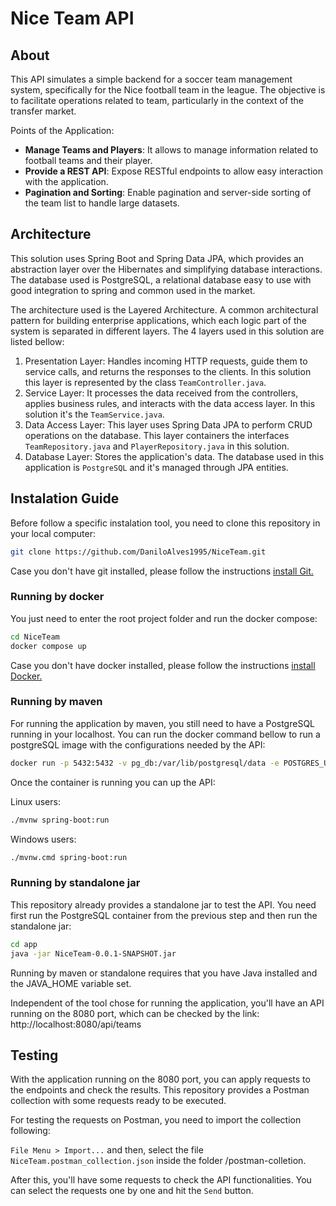 # Nice Team API

## About

This API simulates a simple backend for a soccer team management system, specifically for the Nice football team in the league.
The objective is to facilitate operations related to team, particularly in the context of the transfer market.

Points of the Application:

* **Manage Teams and Players**: It allows to manage information related to football teams and their player.
* **Provide a REST API**: Expose RESTful endpoints to allow easy interaction with the application.
* **Pagination and Sorting**: Enable pagination and server-side sorting of the team list to handle large datasets.

## Architecture
This solution uses Spring Boot and Spring Data JPA, which provides an abstraction layer over the Hibernates and simplifying database interactions.
The database used is PostgreSQL, a relational database easy to use with good integration to spring and common used in the market.

The architecture used is the Layered Architecture. A common architectural pattern for building enterprise applications, which each logic part of the system is separated 
in different layers. The 4 layers used in this solution are listed bellow:

1. Presentation Layer: Handles incoming HTTP requests, guide them to service calls, and returns the responses to the clients.
In this solution this layer is represented by the class `TeamController.java`.
2. Service Layer: It processes the data received from the controllers, applies business rules, and interacts with the data access layer. In this solution it's the `TeamService.java`.
3. Data Access Layer: This layer uses Spring Data JPA to perform CRUD operations on the database. This layer containers the 
interfaces `TeamRepository.java` and `PlayerRepository.java` in this solution.
4. Database Layer: Stores the application's data. The database used in this application is `PostgreSQL` and it's managed through JPA entities.

## Instalation Guide

Before follow a specific instalation tool, you need to clone this repository in your local computer:
```bash
git clone https://github.com/DaniloAlves1995/NiceTeam.git
```
Case you don't have git installed, please follow the instructions [install Git.](https://git-scm.com/book/en/v2/Getting-Started-Installing-Git)

### Running by docker

You just need to enter the root project folder and run the docker compose:
```bash
cd NiceTeam
docker compose up
```
Case you don't have docker installed, please follow the instructions [install Docker.](https://docs.docker.com/engine/install/)

### Running by maven

For running the application by maven, you still need to have a PostgreSQL running in your localhost.
You can run the docker command bellow to run a postgreSQL image with the configurations needed by the API:
```bash
docker run -p 5432:5432 -v pg_db:/var/lib/postgresql/data -e POSTGRES_USER=nice_team -e POSTGRES_PASSWORD="cfz{O3(F9me#TXj" -e POSTGRES_DB=football_league postgres:14.5
```
Once the container is running you can up the API:

Linux users:
```bash
./mvnw spring-boot:run
```

Windows users:
```bash
./mvnw.cmd spring-boot:run
```

### Running by standalone jar

This repository already provides a standalone jar to test the API. You need first run the PostgreSQL container 
from the previous step and then run the standalone jar:

```bash
cd app
java -jar NiceTeam-0.0.1-SNAPSHOT.jar
```

Running by maven or standalone requires that you have Java installed and the JAVA_HOME variable set.

Independent of the tool chose for running the application, you'll have an API running on the 8080 port, which can be checked by the 
link: http://localhost:8080/api/teams

## Testing

With the application running on the 8080 port, you can apply requests to the endpoints and check the results. This repository provides a Postman collection with some requests ready to be executed.

For testing the requests on Postman, you need to import the collection following:

``File Menu > Import...`` and then, select the file `NiceTeam.postman_collection.json` inside the folder /postman-colletion.

After this, you'll have some requests to check the API functionalities. You can select the requests one by one and hit the ``Send`` button.